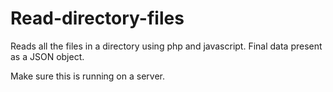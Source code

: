 # Read-directory-files
Reads all the files in a directory using php and javascript. Final data present as a JSON object.

Make sure this is running on a server.
